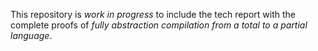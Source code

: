 This repository is *work in progress* to include the tech report with the complete proofs of *fully abstraction compilation from a total to a partial language*. 
